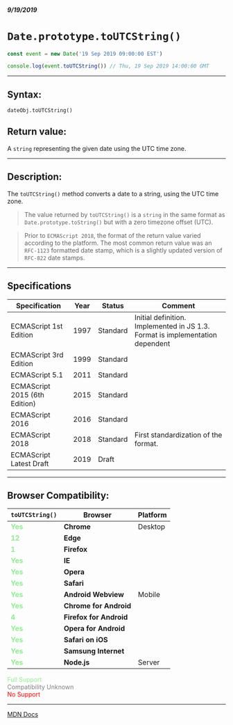 ##### 9/19/2019
# `Date.prototype.toUTCString()`

```js
const event = new Date('19 Sep 2019 09:00:00 EST')

console.log(event.toUTCString()) // Thu, 19 Sep 2019 14:00:00 GMT
```

---

## Syntax:
`dateObj.toUTCString()`

## Return value:
A `string` representing the given date using the UTC time zone.

---

## Description:
The `toUTCString()` method converts a date to a string, using the UTC time zone.

  > The value returned by `toUTCString()` is a `string` in the same format as `Date.prototype.toString()` but with a zero timezone offset (UTC).

  > Prior to `ECMAScript 2018`, the format of the return value varied according to the platform.  The most common return value was an `RFC-1123` formatted date stamp, which is a slightly updated version of `RFC-822` date stamps.

---

## Specifications
| Specification | Year | Status | Comment |
|---|---|---|---|
| ECMAScript 1st Edition | 1997 | Standard | Initial definition.  Implemented in JS 1.3.  Format is implementation dependent |
| ECMAScript 3rd Edition | 1999 | Standard |  |
| ECMAScript 5.1 | 2011 | Standard |  |
| ECMAScript 2015 (6th Edition) | 2015 | Standard |  |
| ECMAScript 2016 | 2016 | Standard |  |
| ECMAScript 2018 | 2018 | Standard | First standardization of the format. |
| ECMAScript Latest Draft | 2019 | Draft |  |

---

## Browser Compatibility:
| `toUTCString()` | Browser | Platform |
|---|---|---|
| <span style="color: lightgreen">**Yes**</span> | **Chrome** | Desktop | 
| <span style="color: lightgreen">**12**</span> | **Edge** || 
| <span style="color: lightgreen">**1**</span> | **Firefox** || 
| <span style="color: lightgreen">**Yes**</span> | **IE** || 
| <span style="color: lightgreen">**Yes**</span> | **Opera** || 
| <span style="color: lightgreen">**Yes**</span> | **Safari** || 
| <span style="color: lightgreen">**Yes**</span> | **Android Webview** | Mobile | 
| <span style="color: lightgreen">**Yes**</span> | **Chrome for Android** || 
| <span style="color: lightgreen">**4**</span> | **Firefox for Android** || 
| <span style="color: lightgreen">**Yes**</span> | **Opera for Android** || 
| <span style="color: lightgreen">**Yes**</span> | **Safari on iOS** || 
| <span style="color: lightgreen">**Yes**</span> | **Samsung Internet** || 
| <span style="color: lightgreen">**Yes**</span> | **Node.js** | Server | 

<span style="color: lightgreen">Full Support</span>  
<span style="color: grey">Compatibility Unknown</span>  
<span style="color: red">No Support</span>

---

[MDN Docs](https://developer.mozilla.org/en-US/docs/Web/JavaScript/Reference/Global_Objects/Date/toUTCString)